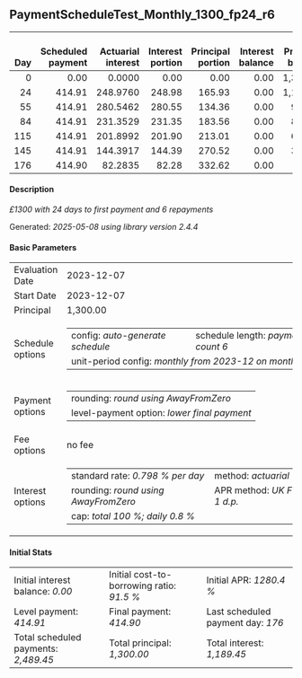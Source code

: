 <h2>PaymentScheduleTest_Monthly_1300_fp24_r6</h2>
<table>
    <thead style="vertical-align: bottom;">
        <th style="text-align: right;">Day</th>
        <th style="text-align: right;">Scheduled payment</th>
        <th style="text-align: right;">Actuarial interest</th>
        <th style="text-align: right;">Interest portion</th>
        <th style="text-align: right;">Principal portion</th>
        <th style="text-align: right;">Interest balance</th>
        <th style="text-align: right;">Principal balance</th>
        <th style="text-align: right;">Total actuarial interest</th>
        <th style="text-align: right;">Total interest</th>
        <th style="text-align: right;">Total principal</th>
    </thead>
    <tr style="text-align: right;">
        <td class="ci00">0</td>
        <td class="ci01" style="white-space: nowrap;">0.00</td>
        <td class="ci02">0.0000</td>
        <td class="ci03">0.00</td>
        <td class="ci04">0.00</td>
        <td class="ci05">0.00</td>
        <td class="ci06">1,300.00</td>
        <td class="ci07">0.0000</td>
        <td class="ci08">0.00</td>
        <td class="ci09">0.00</td>
    </tr>
    <tr style="text-align: right;">
        <td class="ci00">24</td>
        <td class="ci01" style="white-space: nowrap;">414.91</td>
        <td class="ci02">248.9760</td>
        <td class="ci03">248.98</td>
        <td class="ci04">165.93</td>
        <td class="ci05">0.00</td>
        <td class="ci06">1,134.07</td>
        <td class="ci07">248.9760</td>
        <td class="ci08">248.98</td>
        <td class="ci09">165.93</td>
    </tr>
    <tr style="text-align: right;">
        <td class="ci00">55</td>
        <td class="ci01" style="white-space: nowrap;">414.91</td>
        <td class="ci02">280.5462</td>
        <td class="ci03">280.55</td>
        <td class="ci04">134.36</td>
        <td class="ci05">0.00</td>
        <td class="ci06">999.71</td>
        <td class="ci07">529.5222</td>
        <td class="ci08">529.53</td>
        <td class="ci09">300.29</td>
    </tr>
    <tr style="text-align: right;">
        <td class="ci00">84</td>
        <td class="ci01" style="white-space: nowrap;">414.91</td>
        <td class="ci02">231.3529</td>
        <td class="ci03">231.35</td>
        <td class="ci04">183.56</td>
        <td class="ci05">0.00</td>
        <td class="ci06">816.15</td>
        <td class="ci07">760.8751</td>
        <td class="ci08">760.88</td>
        <td class="ci09">483.85</td>
    </tr>
    <tr style="text-align: right;">
        <td class="ci00">115</td>
        <td class="ci01" style="white-space: nowrap;">414.91</td>
        <td class="ci02">201.8992</td>
        <td class="ci03">201.90</td>
        <td class="ci04">213.01</td>
        <td class="ci05">0.00</td>
        <td class="ci06">603.14</td>
        <td class="ci07">962.7743</td>
        <td class="ci08">962.78</td>
        <td class="ci09">696.86</td>
    </tr>
    <tr style="text-align: right;">
        <td class="ci00">145</td>
        <td class="ci01" style="white-space: nowrap;">414.91</td>
        <td class="ci02">144.3917</td>
        <td class="ci03">144.39</td>
        <td class="ci04">270.52</td>
        <td class="ci05">0.00</td>
        <td class="ci06">332.62</td>
        <td class="ci07">1,107.1660</td>
        <td class="ci08">1,107.17</td>
        <td class="ci09">967.38</td>
    </tr>
    <tr style="text-align: right;">
        <td class="ci00">176</td>
        <td class="ci01" style="white-space: nowrap;">414.90</td>
        <td class="ci02">82.2835</td>
        <td class="ci03">82.28</td>
        <td class="ci04">332.62</td>
        <td class="ci05">0.00</td>
        <td class="ci06">0.00</td>
        <td class="ci07">1,189.4496</td>
        <td class="ci08">1,189.45</td>
        <td class="ci09">1,300.00</td>
    </tr>
</table>
<h4>Description</h4>
<p><i>£1300 with 24 days to first payment and 6 repayments</i></p>
<p>Generated: <i>2025-05-08 using library version 2.4.4</i></p>
<h4>Basic Parameters</h4>
<table>
    <tr>
        <td>Evaluation Date</td>
        <td>2023-12-07</td>
    </tr>
    <tr>
        <td>Start Date</td>
        <td>2023-12-07</td>
    </tr>
    <tr>
        <td>Principal</td>
        <td>1,300.00</td>
    </tr>
    <tr>
        <td>Schedule options</td>
        <td>
            <table>
                <tr>
                    <td>config: <i>auto-generate schedule</i></td>
                    <td>schedule length: <i><i>payment count</i> 6</i></td>
                </tr>
                <tr>
                    <td colspan="2" style="white-space: nowrap;">unit-period config: <i>monthly from 2023-12 on month-end</i></td>
                </tr>
            </table>
        </td>
    </tr>
    <tr>
        <td>Payment options</td>
        <td>
            <table>
                <tr>
                    <td>rounding: <i>round using AwayFromZero</i></td>
                </tr>
                <tr>
                    <td>level-payment option: <i>lower&nbsp;final&nbsp;payment</i></td>
                </tr>
            </table>
        </td>
    </tr>
    <tr>
        <td>Fee options</td>
        <td>no fee
        </td>
    </tr>
    <tr>
        <td>Interest options</td>
        <td>
            <table>
                <tr>
                    <td>standard rate: <i>0.798 % per day</i></td>
                    <td>method: <i>actuarial</i></td>
                </tr>
                <tr>
                    <td>rounding: <i>round using AwayFromZero</i></td>
                    <td>APR method: <i>UK FCA to 1 d.p.</i></td>
                </tr>
                <tr>
                    <td colspan="2">cap: <i>total 100 %; daily 0.8 %</td>
                </tr>
            </table>
        </td>
    </tr>
</table>
<h4>Initial Stats</h4>
<table>
    <tr>
        <td>Initial interest balance: <i>0.00</i></td>
        <td>Initial cost-to-borrowing ratio: <i>91.5 %</i></td>
        <td>Initial APR: <i>1280.4 %</i></td>
    </tr>
    <tr>
        <td>Level payment: <i>414.91</i></td>
        <td>Final payment: <i>414.90</i></td>
        <td>Last scheduled payment day: <i>176</i></td>
    </tr>
    <tr>
        <td>Total scheduled payments: <i>2,489.45</i></td>
        <td>Total principal: <i>1,300.00</i></td>
        <td>Total interest: <i>1,189.45</i></td>
    </tr>
</table>